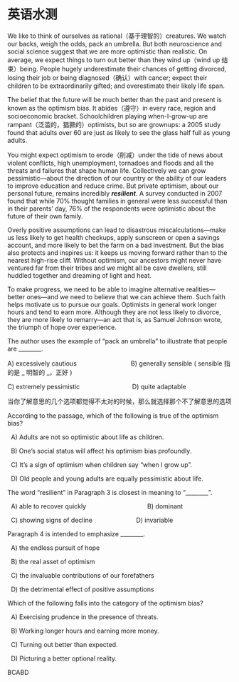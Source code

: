 # 英语水测

We like to think of ourselves as rational（基于理智的）creatures. We watch our backs, weigh the odds, pack an umbrella. But both neuroscience and social science suggest that we are more optimistic than realistic. On average, we expect things to turn out better than they wind up（wind up 结束）being. People hugely underestimate their chances of getting divorced, losing their job or being diagnosed（确认）with cancer; expect their children to be extraordinarily gifted; and overestimate their likely life span.

The belief that the future will be much better than the past and present is known as the optimism bias. It abides（遵守）in every race, region and socioeconomic bracket. Schoolchildren playing when-I-grow-up are rampant（泛滥的，猖獗的）optimists, but so are grownups: a 2005 study found that adults over 60 are just as likely to see the glass half full as young adults.

You might expect optimism to erode（削减）under the tide of news about violent conflicts, high unemployment, tornadoes and floods and all the threats and failures that shape human life. Collectively we can grow pessimistic—about the direction of our country or the ability of our leaders to improve education and reduce crime. But private optimism, about our personal future, remains incredibly **_resilient_**. A survey conducted in 2007 found that while 70% thought families in general were less successful than in their parents’ day, 76% of the respondents were optimistic about the future of their own family.

Overly positive assumptions can lead to disastrous miscalculations—make us less likely to get health checkups, apply sunscreen or open a savings account, and more likely to bet the farm on a bad investment. But the bias also protects and inspires us: it keeps us moving forward rather than to the nearest high-rise cliff. Without optimism, our ancestors might never have ventured far from their tribes and we might all be cave dwellers, still huddled together and dreaming of light and heat.

To make progress, we need to be able to imagine alternative realities—better ones—and we need to believe that we can achieve them. Such faith helps motivate us to pursue our goals. Optimists in general work longer hours and tend to earn more. Although they are not less likely to divorce, they are more likely to remarry—an act that is, as Samuel Johnson wrote, the triumph of hope over experience.

The author uses the example of “pack an umbrella” to illustrate that people are ________.

A) excessively cautious                               B) generally sensible ( sensible 指的是 _ 明智的 _，正好 )

C) extremely pessimistic                              D) quite adaptable

当你了解意思的几个选项都觉得不太对的时候，那么就选择那个不了解意思的选项

According to the passage, which of the following is true of the optimism bias?

  A) Adults are not so optimistic about life as children.

  B) One’s social status will affect his optimism bias profoundly.

  C) It’s a sign of optimism when children say “when I grow up”.

  D) Old people and young adults are equally pessimistic about life.

The word “resilient” in Paragraph 3 is closest in meaning to “________”.

  A) able to recover quickly                                   B) dominant

  C) showing signs of decline                         D) invariable

Paragraph 4 is intended to emphasize ________.

  A) the endless pursuit of hope

  B) the real asset of optimism

  C) the invaluable contributions of our forefathers

  D) the detrimental effect of positive assumptions

Which of the following falls into the category of the optimism bias?

  A) Exercising prudence in the presence of threats.

  B) Working longer hours and earning more money.

  C) Turning out better than expected.

  D) Picturing a better optional reality.

BCABD
